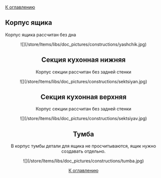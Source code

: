 [К оглавлению](/service/doc/?cid=dsp)

## Корпус ящика
Корпус ящика рассчитан без дна 

<center>![](/store/Items/libs/doc_pictures/constructions/yashchik.jpg)   


## Секция кухонная нижняя 
Корпус секции рассчитан без задней стенки

<center>![](/store/Items/libs/doc_pictures/constructions/sektsiyan.jpg)


## Секция кухонная верхняя 
Корпус секции рассчитан без задней стенки
<center>![](/store/Items/libs/doc_pictures/constructions/sektsiyav.jpg)

## Тумба
 В корпус тумбы детали для ящика не просчитываются, ящик нужно создавать отдельно.
<center>![](/store/Items/libs/doc_pictures/constructions/tumba.jpg)

[К оглавлению](/service/doc/?cid=dsp)